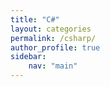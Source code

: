 ```yaml
---
title: "C#"
layout: categories
permalink: /csharp/
author_profile: true
sidebar: 
    nav: "main"
---
```

